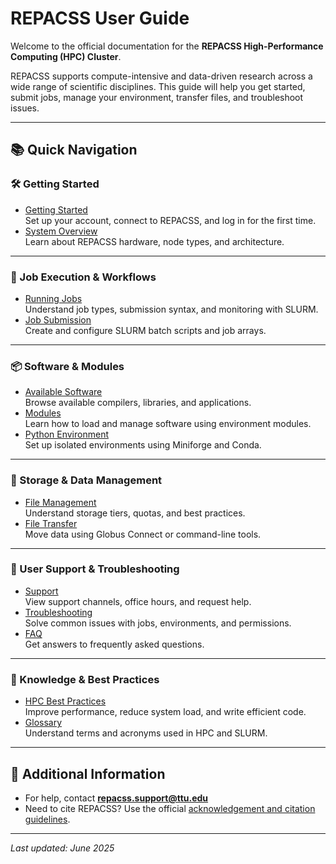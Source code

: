 # REPACSS User Guide

Welcome to the official documentation for the **REPACSS High-Performance Computing (HPC) Cluster**.

REPACSS supports compute-intensive and data-driven research across a wide range of scientific disciplines. This guide will help you get started, submit jobs, manage your environment, transfer files, and troubleshoot issues.

---

## 📚 Quick Navigation

### 🛠 Getting Started
- [Getting Started](getting-started.md)  
  Set up your account, connect to REPACSS, and log in for the first time.
- [System Overview](system-overview.md)  
  Learn about REPACSS hardware, node types, and architecture.

---

### 🚀 Job Execution & Workflows
- [Running Jobs](running-jobs.md)  
  Understand job types, submission syntax, and monitoring with SLURM.
- [Job Submission](job-submission.md)  
  Create and configure SLURM batch scripts and job arrays.

---

### 📦 Software & Modules
- [Available Software](software.md)  
  Browse available compilers, libraries, and applications.
- [Modules](modules.md)  
  Learn how to load and manage software using environment modules.
- [Python Environment](python.md)  
  Set up isolated environments using Miniforge and Conda.

---

### 💾 Storage & Data Management
- [File Management](file-management.md)  
  Understand storage tiers, quotas, and best practices.
- [File Transfer](file-transfer.md)  
  Move data using Globus Connect or command-line tools.

---

### 🧠 User Support & Troubleshooting
- [Support](support.md)  
  View support channels, office hours, and request help.
- [Troubleshooting](troubleshooting.md)  
  Solve common issues with jobs, environments, and permissions.
- [FAQ](faq.md)  
  Get answers to frequently asked questions.

---

### 🧭 Knowledge & Best Practices
- [HPC Best Practices](hpc-best-practices.md)  
  Improve performance, reduce system load, and write efficient code.
- [Glossary](glossary.md)  
  Understand terms and acronyms used in HPC and SLURM.

---

## 🔗 Additional Information
- For help, contact **repacss.support@ttu.edu**
- Need to cite REPACSS? Use the official [acknowledgement and citation guidelines](https://repacss.org/resources/).

---

*Last updated: June 2025*
